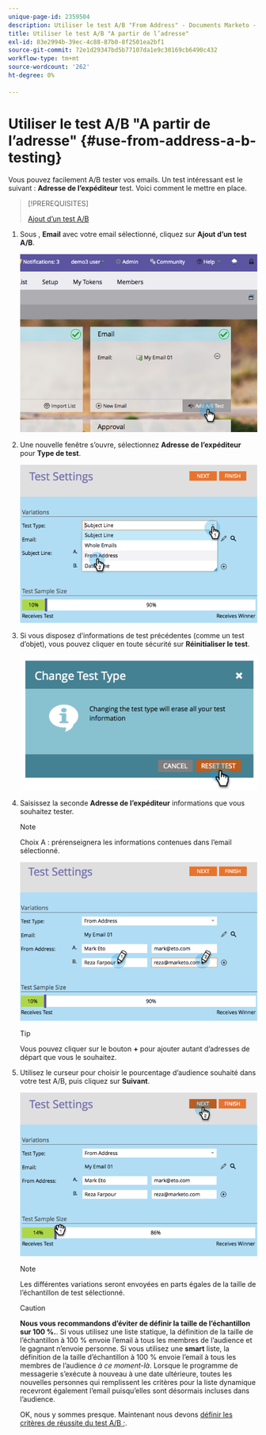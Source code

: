 ```yaml
---
unique-page-id: 2359504
description: Utiliser le test A/B "From Address" - Documents Marketo - Documentation du produit
title: Utiliser le test A/B "A partir de l’adresse"
exl-id: 83e2994b-39ec-4c88-87b0-8f2501ea2bf1
source-git-commit: 72e1d29347bd5b77107da1e9c30169cb6490c432
workflow-type: tm+mt
source-wordcount: '262'
ht-degree: 0%

---
```


# Utiliser le test A/B &quot;A partir de l’adresse&quot; {#use-from-address-a-b-testing}

Vous pouvez facilement A/B tester vos emails. Un test intéressant est le suivant : **Adresse de l’expéditeur** test. Voici comment le mettre en place.

>[!PREREQUISITES]
>
>[Ajout d’un test A/B](/help/marketo/product-docs/email-marketing/email-programs/email-program-actions/email-test-a-b-test/add-an-a-b-test.md)

1. Sous , **Email** avec votre email sélectionné, cliquez sur **Ajout d’un test A/B**.

   ![](assets/image2014-9-12-15-3a32-3a8.png)

1. Une nouvelle fenêtre s’ouvre, sélectionnez **Adresse de l’expéditeur** pour **Type de test**.

   ![](assets/image2014-9-12-15-3a32-3a22.png)

1. Si vous disposez d’informations de test précédentes (comme un test d’objet), vous pouvez cliquer en toute sécurité sur **Réinitialiser le test**.

   ![](assets/image2014-9-12-15-3a32-3a28.png)

1. Saisissez la seconde **Adresse de l’expéditeur** informations que vous souhaitez tester.

   >[!NOTE]
   >
   >Choix A : prérenseignera les informations contenues dans l’email sélectionné.

   ![](assets/image2014-9-12-15-3a32-3a34.png)

   >[!TIP]
   >
   >Vous pouvez cliquer sur le bouton **+** pour ajouter autant d’adresses de départ que vous le souhaitez.

1. Utilisez le curseur pour choisir le pourcentage d’audience souhaité dans votre test A/B, puis cliquez sur **Suivant**.

   ![](assets/image2014-9-12-15-3a33-3a41.png)

   >[!NOTE]
   >
   >Les différentes variations seront envoyées en parts égales de la taille de l’échantillon de test sélectionné.

   >[!CAUTION]
   >
   >**Nous vous recommandons d’éviter de définir la taille de l’échantillon sur 100 %.**. Si vous utilisez une liste statique, la définition de la taille de l’échantillon à 100 % envoie l’email à tous les membres de l’audience et le gagnant n’envoie personne. Si vous utilisez une **smart** liste, la définition de la taille d’échantillon à 100 % envoie l’email à tous les membres de l’audience _à ce moment-là_. Lorsque le programme de messagerie s’exécute à nouveau à une date ultérieure, toutes les nouvelles personnes qui remplissent les critères pour la liste dynamique recevront également l’email puisqu’elles sont désormais incluses dans l’audience.

   OK, nous y sommes presque. Maintenant nous devons [définir les critères de réussite du test A/B ;](/help/marketo/product-docs/email-marketing/email-programs/email-program-actions/email-test-a-b-test/define-the-a-b-test-winner-criteria.md).
